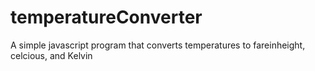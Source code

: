 # temperatureConverter
A simple javascript program that converts temperatures to fareinheight, celcious, and Kelvin
